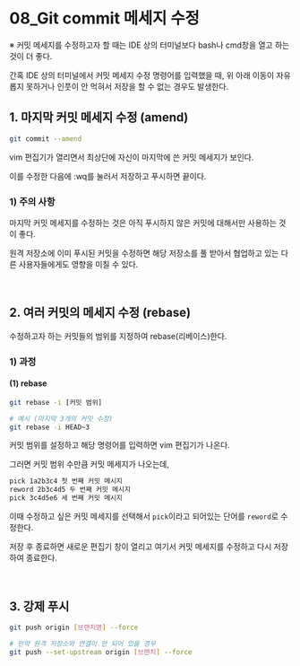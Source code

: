 # 08_Git commit 메세지 수정

※ 커밋 메세지를 수정하고자 할 때는 IDE 상의 터미널보다 bash나 cmd창을 열고 하는 것이 더 좋다.

간혹 IDE 상의 터미널에서 커밋 메세지 수정 명령어를 입력했을 때, 위 아래 이동이 자유롭지 못하거나 인풋이 안 먹혀서 저장을 할 수 없는 경우도 발생한다.

## 1. 마지막 커밋 메세지 수정 (amend)

```bash
git commit --amend
```

vim 편집기가 열리면서 최상단에 자신이 마지막에 쓴 커밋 메세지가 보인다.

이를 수정한 다음에 :wq를 눌러서 저장하고 푸시하면 끝이다.

### 1) 주의 사항

마지막 커밋 메세지를 수정하는 것은 아직 푸시하지 않은 커밋에 대해서만 사용하는 것이 좋다.

원격 저장소에 이미 푸시된 커밋을 수정하면 해당 저장소를 풀 받아서 협업하고 있는 다른 사용자들에게도 영향을 미칠 수 있다.

<br>

## 2. 여러 커밋의 메세지 수정 (rebase)

수정하고자 하는 커밋들의 범위를 지정하여 rebase(리베이스)한다.

### 1) 과정

#### (1) rebase

```bash
git rebase -i [커밋 범위]

# 예시 (마지막 3개의 커밋 수정)
git rebase -i HEAD~3
```

커밋 범위를 설정하고 해당 명령어를 입력하면 vim 편집기가 나온다.

그러면 커밋 범위 수만큼 커밋 메세지가 나오는데,

```bash
pick 1a2b3c4 첫 번째 커밋 메시지
reword 2b3c4d5 두 번째 커밋 메시지
pick 3c4d5e6 세 번째 커밋 메시지
```

이때 수정하고 싶은 커밋 메세지를 선택해서 `pick`이라고 되어있는 단어를 `reword`로 수정한다.

저장 후 종료하면 새로운 편집기 창이 열리고 여기서 커밋 메세지를 수정하고 다시 저장하여 종료한다.

<br>

## 3. 강제 푸시

```bash
git push origin [브랜치명] --force

# 만약 원격 저장소와 연결이 안 되어 있을 경우
git push --set-upstream origin [브랜치] --force
```
